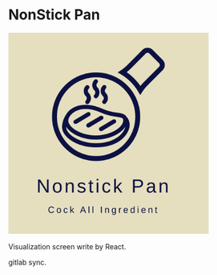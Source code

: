 # NonStick Pan

<div style="width: 100%;">
  <img style="width: 400px;height: 400px;margin: auto;" src="./dcos/imgs/logo-with-name.png" />
</div>

Visualization screen write by React.

gitlab sync.
